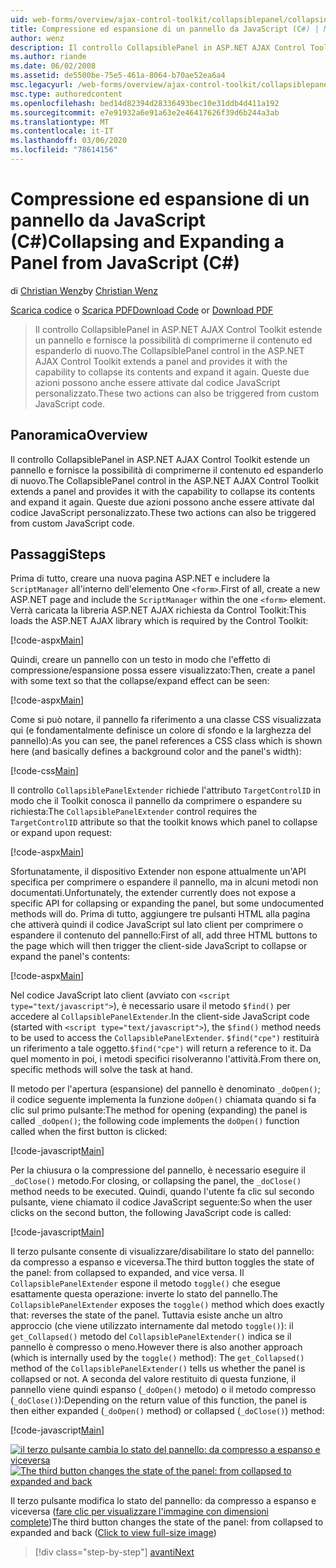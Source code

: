 ```yaml
---
uid: web-forms/overview/ajax-control-toolkit/collapsiblepanel/collapsing-and-expanding-a-panel-from-javascript-cs
title: Compressione ed espansione di un pannello da JavaScript (C#) | Microsoft Docs
author: wenz
description: Il controllo CollapsiblePanel in ASP.NET AJAX Control Toolkit estende un pannello e fornisce la funzionalità per comprimere il contenuto ed espanderlo...
ms.author: riande
ms.date: 06/02/2008
ms.assetid: de5500be-75e5-461a-8064-b70ae52ea6a4
msc.legacyurl: /web-forms/overview/ajax-control-toolkit/collapsiblepanel/collapsing-and-expanding-a-panel-from-javascript-cs
msc.type: authoredcontent
ms.openlocfilehash: bed14d82394d28336493bec10e31ddb4d411a192
ms.sourcegitcommit: e7e91932a6e91a63e2e46417626f39d6b244a3ab
ms.translationtype: MT
ms.contentlocale: it-IT
ms.lasthandoff: 03/06/2020
ms.locfileid: "78614156"
---
```

# <a name="collapsing-and-expanding-a-panel-from-javascript-c"></a><span data-ttu-id="c26e8-103">Compressione ed espansione di un pannello da JavaScript (C#)</span><span class="sxs-lookup"><span data-stu-id="c26e8-103">Collapsing and Expanding a Panel from JavaScript (C#)</span></span>

<span data-ttu-id="c26e8-104">di [Christian Wenz](https://github.com/wenz)</span><span class="sxs-lookup"><span data-stu-id="c26e8-104">by [Christian Wenz](https://github.com/wenz)</span></span>

<span data-ttu-id="c26e8-105">[Scarica codice](https://download.microsoft.com/download/8/a/a/8aab3c3e-de6f-463f-805c-5fda567eef6e/CollapsiblePanel1.cs.zip) o [Scarica PDF](https://download.microsoft.com/download/b/6/a/b6ae89ee-df69-4c87-9bfb-ad1eb2b23373/collapsiblepanel1CS.pdf)</span><span class="sxs-lookup"><span data-stu-id="c26e8-105">[Download Code](https://download.microsoft.com/download/8/a/a/8aab3c3e-de6f-463f-805c-5fda567eef6e/CollapsiblePanel1.cs.zip) or [Download PDF](https://download.microsoft.com/download/b/6/a/b6ae89ee-df69-4c87-9bfb-ad1eb2b23373/collapsiblepanel1CS.pdf)</span></span>

> <span data-ttu-id="c26e8-106">Il controllo CollapsiblePanel in ASP.NET AJAX Control Toolkit estende un pannello e fornisce la possibilità di comprimerne il contenuto ed espanderlo di nuovo.</span><span class="sxs-lookup"><span data-stu-id="c26e8-106">The CollapsiblePanel control in the ASP.NET AJAX Control Toolkit extends a panel and provides it with the capability to collapse its contents and expand it again.</span></span> <span data-ttu-id="c26e8-107">Queste due azioni possono anche essere attivate dal codice JavaScript personalizzato.</span><span class="sxs-lookup"><span data-stu-id="c26e8-107">These two actions can also be triggered from custom JavaScript code.</span></span>

## <a name="overview"></a><span data-ttu-id="c26e8-108">Panoramica</span><span class="sxs-lookup"><span data-stu-id="c26e8-108">Overview</span></span>

<span data-ttu-id="c26e8-109">Il controllo CollapsiblePanel in ASP.NET AJAX Control Toolkit estende un pannello e fornisce la possibilità di comprimerne il contenuto ed espanderlo di nuovo.</span><span class="sxs-lookup"><span data-stu-id="c26e8-109">The CollapsiblePanel control in the ASP.NET AJAX Control Toolkit extends a panel and provides it with the capability to collapse its contents and expand it again.</span></span> <span data-ttu-id="c26e8-110">Queste due azioni possono anche essere attivate dal codice JavaScript personalizzato.</span><span class="sxs-lookup"><span data-stu-id="c26e8-110">These two actions can also be triggered from custom JavaScript code.</span></span>

## <a name="steps"></a><span data-ttu-id="c26e8-111">Passaggi</span><span class="sxs-lookup"><span data-stu-id="c26e8-111">Steps</span></span>

<span data-ttu-id="c26e8-112">Prima di tutto, creare una nuova pagina ASP.NET e includere la `ScriptManager` all'interno dell'elemento One `<form>`.</span><span class="sxs-lookup"><span data-stu-id="c26e8-112">First of all, create a new ASP.NET page and include the `ScriptManager` within the one `<form>` element.</span></span> <span data-ttu-id="c26e8-113">Verrà caricata la libreria ASP.NET AJAX richiesta da Control Toolkit:</span><span class="sxs-lookup"><span data-stu-id="c26e8-113">This loads the ASP.NET AJAX library which is required by the Control Toolkit:</span></span>

[!code-aspx[Main](collapsing-and-expanding-a-panel-from-javascript-cs/samples/sample1.aspx)]

<span data-ttu-id="c26e8-114">Quindi, creare un pannello con un testo in modo che l'effetto di compressione/espansione possa essere visualizzato:</span><span class="sxs-lookup"><span data-stu-id="c26e8-114">Then, create a panel with some text so that the collapse/expand effect can be seen:</span></span>

[!code-aspx[Main](collapsing-and-expanding-a-panel-from-javascript-cs/samples/sample2.aspx)]

<span data-ttu-id="c26e8-115">Come si può notare, il pannello fa riferimento a una classe CSS visualizzata qui (e fondamentalmente definisce un colore di sfondo e la larghezza del pannello):</span><span class="sxs-lookup"><span data-stu-id="c26e8-115">As you can see, the panel references a CSS class which is shown here (and basically defines a background color and the panel's width):</span></span>

[!code-css[Main](collapsing-and-expanding-a-panel-from-javascript-cs/samples/sample3.css)]

<span data-ttu-id="c26e8-116">Il controllo `CollapsiblePanelExtender` richiede l'attributo `TargetControlID` in modo che il Toolkit conosca il pannello da comprimere o espandere su richiesta:</span><span class="sxs-lookup"><span data-stu-id="c26e8-116">The `CollapsiblePanelExtender` control requires the `TargetControlID` attribute so that the toolkit knows which panel to collapse or expand upon request:</span></span>

[!code-aspx[Main](collapsing-and-expanding-a-panel-from-javascript-cs/samples/sample4.aspx)]

<span data-ttu-id="c26e8-117">Sfortunatamente, il dispositivo Extender non espone attualmente un'API specifica per comprimere o espandere il pannello, ma in alcuni metodi non documentati.</span><span class="sxs-lookup"><span data-stu-id="c26e8-117">Unfortunately, the extender currently does not expose a specific API for collapsing or expanding the panel, but some undocumented methods will do.</span></span> <span data-ttu-id="c26e8-118">Prima di tutto, aggiungere tre pulsanti HTML alla pagina che attiverà quindi il codice JavaScript sul lato client per comprimere o espandere il contenuto del pannello:</span><span class="sxs-lookup"><span data-stu-id="c26e8-118">First of all, add three HTML buttons to the page which will then trigger the client-side JavaScript to collapse or expand the panel's contents:</span></span>

[!code-aspx[Main](collapsing-and-expanding-a-panel-from-javascript-cs/samples/sample5.aspx)]

<span data-ttu-id="c26e8-119">Nel codice JavaScript lato client (avviato con `<script type="text/javascript">`), è necessario usare il metodo `$find()` per accedere al `CollapsiblePanelExtender`.</span><span class="sxs-lookup"><span data-stu-id="c26e8-119">In the client-side JavaScript code (started with `<script type="text/javascript">`), the `$find()` method needs to be used to access the `CollapsiblePanelExtender`.</span></span> <span data-ttu-id="c26e8-120">`$find("cpe")` restituirà un riferimento a tale oggetto.</span><span class="sxs-lookup"><span data-stu-id="c26e8-120">`$find("cpe")` will return a reference to it.</span></span> <span data-ttu-id="c26e8-121">Da quel momento in poi, i metodi specifici risolveranno l'attività.</span><span class="sxs-lookup"><span data-stu-id="c26e8-121">From there on, specific methods will solve the task at hand.</span></span>

<span data-ttu-id="c26e8-122">Il metodo per l'apertura (espansione) del pannello è denominato `_doOpen()`; il codice seguente implementa la funzione `doOpen()` chiamata quando si fa clic sul primo pulsante:</span><span class="sxs-lookup"><span data-stu-id="c26e8-122">The method for opening (expanding) the panel is called `_doOpen()`; the following code implements the `doOpen()` function called when the first button is clicked:</span></span>

[!code-javascript[Main](collapsing-and-expanding-a-panel-from-javascript-cs/samples/sample6.js)]

<span data-ttu-id="c26e8-123">Per la chiusura o la compressione del pannello, è necessario eseguire il `_doClose()` metodo.</span><span class="sxs-lookup"><span data-stu-id="c26e8-123">For closing, or collapsing the panel, the `_doClose()` method needs to be executed.</span></span> <span data-ttu-id="c26e8-124">Quindi, quando l'utente fa clic sul secondo pulsante, viene chiamato il codice JavaScript seguente:</span><span class="sxs-lookup"><span data-stu-id="c26e8-124">So when the user clicks on the second button, the following JavaScript code is called:</span></span>

[!code-javascript[Main](collapsing-and-expanding-a-panel-from-javascript-cs/samples/sample7.js)]

<span data-ttu-id="c26e8-125">Il terzo pulsante consente di visualizzare/disabilitare lo stato del pannello: da compresso a espanso e viceversa.</span><span class="sxs-lookup"><span data-stu-id="c26e8-125">The third button toggles the state of the panel: from collapsed to expanded, and vice versa.</span></span> <span data-ttu-id="c26e8-126">Il `CollapsiblePanelExtender` espone il metodo `toggle()` che esegue esattamente questa operazione: inverte lo stato del pannello.</span><span class="sxs-lookup"><span data-stu-id="c26e8-126">The `CollapsiblePanelExtender` exposes the `toggle()` method which does exactly that: reverses the state of the panel.</span></span> <span data-ttu-id="c26e8-127">Tuttavia esiste anche un altro approccio (che viene utilizzato internamente dal metodo `toggle()`): il `get_Collapsed()` metodo del `CollapsiblePanelExtender()` indica se il pannello è compresso o meno.</span><span class="sxs-lookup"><span data-stu-id="c26e8-127">However there is also another approach (which is internally used by the `toggle()` method): The `get_Collapsed()` method of the `CollapsiblePanelExtender()` tells us whether the panel is collapsed or not.</span></span> <span data-ttu-id="c26e8-128">A seconda del valore restituito di questa funzione, il pannello viene quindi espanso (`_doOpen()` metodo) o il metodo compresso (`_doClose()`):</span><span class="sxs-lookup"><span data-stu-id="c26e8-128">Depending on the return value of this function, the panel is then either expanded (`_doOpen()` method) or collapsed (`_doClose()`) method:</span></span>

[!code-javascript[Main](collapsing-and-expanding-a-panel-from-javascript-cs/samples/sample8.js)]

<span data-ttu-id="c26e8-129">[![il terzo pulsante cambia lo stato del pannello: da compresso a espanso e viceversa](collapsing-and-expanding-a-panel-from-javascript-cs/_static/image2.png)](collapsing-and-expanding-a-panel-from-javascript-cs/_static/image1.png)</span><span class="sxs-lookup"><span data-stu-id="c26e8-129">[![The third button changes the state of the panel: from collapsed to expanded and back](collapsing-and-expanding-a-panel-from-javascript-cs/_static/image2.png)](collapsing-and-expanding-a-panel-from-javascript-cs/_static/image1.png)</span></span>

<span data-ttu-id="c26e8-130">Il terzo pulsante modifica lo stato del pannello: da compresso a espanso e viceversa ([fare clic per visualizzare l'immagine con dimensioni complete](collapsing-and-expanding-a-panel-from-javascript-cs/_static/image3.png))</span><span class="sxs-lookup"><span data-stu-id="c26e8-130">The third button changes the state of the panel: from collapsed to expanded and back ([Click to view full-size image](collapsing-and-expanding-a-panel-from-javascript-cs/_static/image3.png))</span></span>

> [!div class="step-by-step"]
> [<span data-ttu-id="c26e8-131">avanti</span><span class="sxs-lookup"><span data-stu-id="c26e8-131">Next</span></span>](collapsing-and-expanding-a-panel-from-javascript-vb.md)
